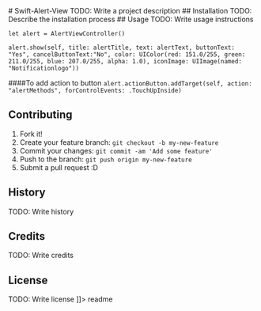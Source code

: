 <snippet>
  <content>
# Swift-Alert-View
TODO: Write a project description
## Installation
TODO: Describe the installation process
## Usage
TODO: Write usage instructions

`let alert = AlertViewController()`

`alert.show(self, title: alertTitle, text: alertText, buttonText: "Yes", cancelButtonText:"No", color: UIColor(red: 151.0/255, green: 211.0/255, blue: 207.0/255, alpha: 1.0), iconImage: UIImage(named: "Notificationlogo"))`

####To add action to button
`alert.actionButton.addTarget(self, action: "alertMethods", forControlEvents: .TouchUpInside)`

## Contributing
1. Fork it!
2. Create your feature branch: `git checkout -b my-new-feature`
3. Commit your changes: `git commit -am 'Add some feature'`
4. Push to the branch: `git push origin my-new-feature`
5. Submit a pull request :D
## History
TODO: Write history
## Credits
TODO: Write credits
## License
TODO: Write license
]]></content>
  <tabTrigger>readme</tabTrigger>
</snippet>
